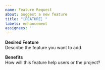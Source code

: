 ```yaml
---
name: Feature Request
about: Suggest a new feature
title: "[FEATURE] "
labels: enhancement
assignees: ''
---
```


**Desired Feature**  
Describe the feature you want to add.

**Benefits**  
How will this feature help users or the project?
